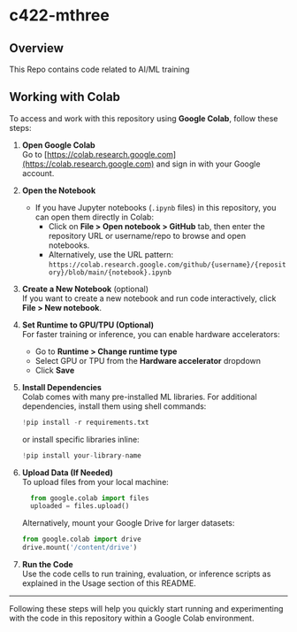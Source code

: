 # c422-mthree

## Overview
This Repo contains code related to AI/ML training 
## Working with Colab

To access and work with this repository using **Google Colab**, follow these steps:

1. **Open Google Colab**  
   Go to [https://colab.research.google.com](https://colab.research.google.com) and sign in with your Google account.

2. **Open the Notebook**  
   - If you have Jupyter notebooks (`.ipynb` files) in this repository, you can open them directly in Colab:  
     - Click on **File > Open notebook > GitHub** tab, then enter the repository URL or username/repo to browse and open notebooks.  
     - Alternatively, use the URL pattern:  
     `https://colab.research.google.com/github/{username}/{repository}/blob/main/{notebook}.ipynb`

3. **Create a New Notebook** (optional)  
   If you want to create a new notebook and run code interactively, click **File > New notebook**.

4. **Set Runtime to GPU/TPU (Optional)**  
   For faster training or inference, you can enable hardware accelerators:  
   - Go to **Runtime > Change runtime type**  
   - Select GPU or TPU from the **Hardware accelerator** dropdown  
   - Click **Save**

5. **Install Dependencies**  
   Colab comes with many pre-installed ML libraries. For additional dependencies, install them using shell commands:  
    ```python
    !pip install -r requirements.txt
    ```
   or install specific libraries inline:
    ```python
    !pip install your-library-name
    ```
   
6. **Upload Data (If Needed)**  
   To upload files from your local machine:
   ```python
     from google.colab import files
     uploaded = files.upload()
   ```
   Alternatively, mount your Google Drive for larger datasets:  
   ```python
   from google.colab import drive
   drive.mount('/content/drive')
   ```
7. **Run the Code**  
   Use the code cells to run training, evaluation, or inference scripts as explained in the Usage section of this README.

---

Following these steps will help you quickly start running and experimenting with the code in this repository within a Google Colab environment.

